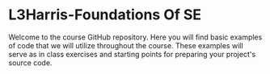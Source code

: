 # L3Harris-Foundations Of SE


Welcome to the course GitHub repository. Here you will find basic examples of code that we will utilize throughout the course. These examples will serve as in class exercises and starting points for preparing your project's source code.

